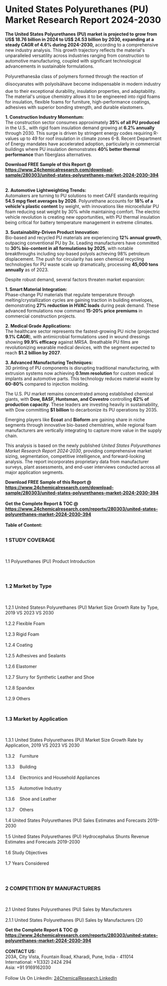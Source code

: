 <h1>United States Polyurethanes (PU)  Market Research Report 2024-2030</h1><p><strong>The United States Polyurethanes (PU) market is projected to grow from US$ 18.76 billion in 2024 to US$ 24.53 billion by 2030, expanding at a steady CAGR of 4.6% during 2024-2030,</strong> according to a comprehensive new industry analysis. This growth trajectory reflects the material's unparalleled versatility across industries ranging from construction to automotive manufacturing, coupled with significant technological advancements in sustainable formulations.</p><p>Polyurethanesâa class of polymers formed through the reaction of diisocyanates with polyolsâhave become indispensable in modern industry due to their exceptional durability, insulation properties, and adaptability. The material's unique chemistry allows it to be engineered into rigid foams for insulation, flexible foams for furniture, high-performance coatings, adhesives with superior bonding strength, and durable elastomers.</p><p><strong>1. Construction Industry Momentum:</strong><br>
The construction sector consumes approximately <strong>35% of all PU produced</strong> in the U.S., with rigid foam insulation demand growing at <strong>6.2% annually</strong> through 2030. This surge is driven by stringent energy codes requiring R-values up to 49 for roof insulation in climate zones 6-8. Recent Department of Energy mandates have accelerated adoption, particularly in commercial buildings where PU insulation demonstrates <strong>40% better thermal performance</strong> than fiberglass alternatives.</p><div><b>Download FREE Sample of this Report @ 
            <a href="https://www.24chemicalresearch.com/download-sample/280303/united-states-polyurethanes-market-2024-2030-394">
            https://www.24chemicalresearch.com/download-sample/280303/united-states-polyurethanes-market-2024-2030-394</a></b></div><br><p><strong>2. Automotive Lightweighting Trends:</strong><br>
Automakers are turning to PU solutions to meet CAFE standards requiring <strong>54.5 mpg fleet averages by 2026</strong>. Polyurethane accounts for <strong>18% of a vehicle's plastic content</strong> by weight, with innovations like microcellular PU foam reducing seat weight by 30% while maintaining comfort. The electric vehicle revolution is creating new opportunities, with PU thermal insulation being critical for battery temperature management in extreme climates.</p><p><strong>3. Sustainability-Driven Product Innovation:</strong><br>
Bio-based and recycled PU materials are experiencing <strong>12% annual growth</strong>, outpacing conventional PU by 3x. Leading manufacturers have committed to <strong>30% bio-content in all formulations by 2025</strong>, with notable breakthroughs including soy-based polyols achieving 98% petroleum displacement. The push for circularity has seen chemical recycling technologies for PU waste scale up dramatically, processing <strong>45,000 tons annually</strong> as of 2023.</p><p>Despite robust demand, several factors threaten market expansion:</p><p><strong>1. Smart Material Integration:</strong><br>
Phase-change PU materials that regulate temperature through melting/crystallization cycles are gaining traction in building envelopes, demonstrating <strong>27% reduction in HVAC loads</strong> during peak demand. These advanced formulations now command <strong>15-20% price premiums</strong> in commercial construction projects.</p><p><strong>2. Medical Grade Applications:</strong><br>
The healthcare sector represents the fastest-growing PU niche (projected <strong>9.1% CAGR</strong>), with antimicrobial formulations used in wound dressings showing <strong>99.9% efficacy</strong> against MRSA. Breathable PU films are revolutionizing wearable medical devices, with the segment expected to reach <strong>$1.2 billion by 2027</strong>.</p><p><strong>3. Advanced Manufacturing Techniques:</strong><br>
3D printing of PU components is disrupting traditional manufacturing, with extrusion systems now achieving <strong>0.1mm resolution</strong> for custom medical implants and automotive parts. This technology reduces material waste by <strong>60-80%</strong> compared to injection molding.</p><p>The U.S. PU market remains concentrated among established chemical giants, with <strong>Dow, BASF, Huntsman, and Covestro</strong> controlling <strong>62% of production capacity</strong>. These leaders are investing heavily in sustainability, with Dow committing <strong>$1 billion</strong> to decarbonize its PU operations by 2035.</p><p>Emerging players like <strong>Ecoat</strong> and <strong>Bioform</strong> are gaining share in niche segments through innovative bio-based chemistries, while regional foam manufacturers are vertically integrating to capture more value in the supply chain.</p><p>This analysis is based on the newly published <em>United States Polyurethanes Market Research Report 2024-2030</em>, providing comprehensive market sizing, segmentation, competitive intelligence, and forward-looking analysis. The report incorporates proprietary data from manufacturer surveys, plant assessments, and end-user interviews conducted across all major application segments.</p><div><b>Download FREE Sample of this Report @ 
            <a href="https://www.24chemicalresearch.com/download-sample/280303/united-states-polyurethanes-market-2024-2030-394">
            https://www.24chemicalresearch.com/download-sample/280303/united-states-polyurethanes-market-2024-2030-394</a></b></div><br><div><b>Get the Complete Report & TOC @ 
            <a href="https://www.24chemicalresearch.com/reports/280303/united-states-polyurethanes-market-2024-2030-394">
            https://www.24chemicalresearch.com/reports/280303/united-states-polyurethanes-market-2024-2030-394</a></b></div><br>
            <b>Table of Content:</b><p><h2><span style="font-size:16px"><strong>1 STUDY COVERAGE</strong></span></h2><br />
<p>1.1 Polyurethanes (PU)  Product Introduction</p><br />
<h2><span style="font-size:16px"><strong>1.2 Market by Type</strong></span></h2><br />
<p>1.2.1 United Statesn Polyurethanes (PU)  Market Size Growth Rate by Type, 2019 VS 2023 VS 2030<br /><br />
1.2.2 Flexible Foam&nbsp;&nbsp; &nbsp;<br /><br />
1.2.3 Rigid Foam<br /><br />
1.2.4 Coating<br /><br />
1.2.5 Adhesives and Sealants<br /><br />
1.2.6 Elastomer<br /><br />
1.2.7 Slurry for Synthetic Leather and Shoe<br /><br />
1.2.8 Spandex<br /><br />
1.2.9 Others<br /><br />
<h2><span style="font-size:16px"><strong>1.3 Market by Application</strong></span></h2><br />
<p>1.3.1 United States Polyurethanes (PU)  Market Size Growth Rate by Application, 2019 VS 2023 VS 2030<br /><br />
1.3.2&nbsp;&nbsp; &nbsp;Furniture<br /><br />
1.3.3&nbsp;&nbsp; &nbsp;Building<br /><br />
1.3.4&nbsp;&nbsp; &nbsp;Electronics and Household Appliances<br /><br />
1.3.5&nbsp;&nbsp; &nbsp;Automotive Industry<br /><br />
1.3.6&nbsp;&nbsp; &nbsp;Shoe and Leather<br /><br />
1.3.7&nbsp;&nbsp; &nbsp;Others<br /><br />
1.4 United States Polyurethanes (PU)  Sales Estimates and Forecasts 2019-2030<br /><br />
1.5 United States Polyurethanes (PU)  Hydrocephalus Shunts Revenue Estimates and Forecasts 2019-2030<br /><br />
1.6 Study Objectives<br /><br />
1.7 Years Considered</p><br />
<h2><span style="font-size:16px"><strong>2 COMPETITION BY MANUFACTURERS</strong></span></h2><br />
<p>2.1 United States Polyurethanes (PU)  Sales by Manufacturers<br /><br />
2.1.1 United States Polyurethanes (PU)  Sales by Manufacturers (20</p><div><b>Get the Complete Report & TOC @ 
            <a href="https://www.24chemicalresearch.com/reports/280303/united-states-polyurethanes-market-2024-2030-394">
            https://www.24chemicalresearch.com/reports/280303/united-states-polyurethanes-market-2024-2030-394</a></b></div><br><b>CONTACT US:</b><br>
            203A, City Vista, Fountain Road, Kharadi, Pune, India - 411014<br>
            International: +1(332) 2424 294<br>
            Asia: +91 9169162030 <br><br>
            Follow Us On LinkedIn: <a href="https://www.linkedin.com/company/24chemicalresearch/">24ChemicalResearch LinkedIn</a>